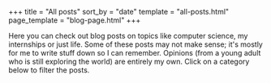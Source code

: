 +++
title = "All posts"
sort_by = "date"
template = "all-posts.html"
page_template = "blog-page.html"
+++

Here you can check out blog posts on topics like computer science, my internships or just life. Some of these posts may not make sense; it's mostly for me to write stuff down so I can remember. Opinions (from a young adult who is still exploring the world) are entirely my own. Click on a category below to filter the posts.

